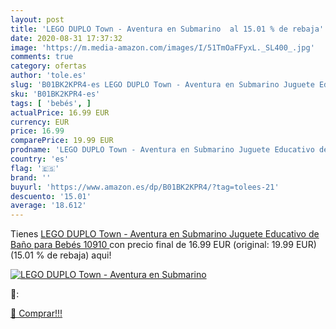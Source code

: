 ```yaml
---
layout: post
title: 'LEGO DUPLO Town - Aventura en Submarino  al 15.01 % de rebaja'
date: 2020-08-31 17:37:32
image: 'https://m.media-amazon.com/images/I/51TmOaFFyxL._SL400_.jpg'
comments: true
category: ofertas
author: 'tole.es'
slug: 'B01BK2KPR4-es LEGO DUPLO Town - Aventura en Submarino Juguete Educativo...'
sku: 'B01BK2KPR4-es'
tags: [ 'bebés', ]
actualPrice: 16.99 EUR
currency: EUR
price: 16.99
comparePrice: 19.99 EUR
prodname: 'LEGO DUPLO Town - Aventura en Submarino Juguete Educativo de Baño para Bebés   10910 '
country: 'es'
flag: '🇪🇸'
brand: ''
buyurl: 'https://www.amazon.es/dp/B01BK2KPR4/?tag=tolees-21'
descuento: '15.01'
average: '18.612'
---
```


Tienes [LEGO DUPLO Town - Aventura en Submarino Juguete Educativo de Baño para Bebés   10910 ](https://www.amazon.es/dp/B01BK2KPR4/?tag=tolees-21) con precio final de  16.99 EUR (original: 19.99 EUR) (15.01 %  de rebaja) aqui!

[![LEGO DUPLO Town - Aventura en Submarino ](https://m.media-amazon.com/images/I/51TmOaFFyxL._SL400_.jpg)](https://www.amazon.es/dp/B01BK2KPR4/?tag=tolees-21)

🔎:


[🛒 Comprar!!!](https://www.amazon.es/dp/B01BK2KPR4/?tag=tolees-21)
